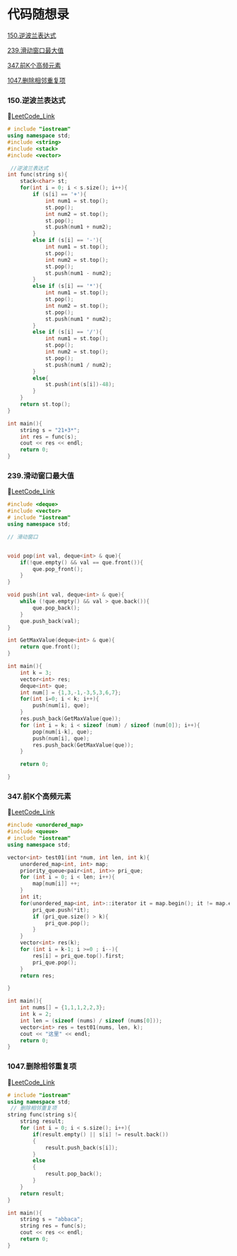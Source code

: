 # 代码随想录
[150.逆波兰表达式](#150.逆波兰表达式)

[239.滑动窗口最大值](#239.滑动窗口最大值)

[347.前K个高频元素](#347.前K个高频元素)

[1047.删除相邻重复项](#1047.删除相邻重复项)

### 150.逆波兰表达式 
🧀[LeetCode_Link](https://leetcode.cn/problems/evaluate-reverse-polish-notation/)
```cpp
# include "iostream"
using namespace std;
#include <string>
#include <stack>
#include <vector>

 //逆波兰表达式  
int func(string s){
    stack<char> st;
    for(int i = 0; i < s.size(); i++){
        if (s[i] == '+'){
            int num1 = st.top();
            st.pop();
            int num2 = st.top();
            st.pop();
            st.push(num1 + num2);
        }
        else if (s[i] == '-'){
            int num1 = st.top();
            st.pop();
            int num2 = st.top();
            st.pop();
            st.push(num1 - num2);
        }
        else if (s[i] == '*'){
            int num1 = st.top();
            st.pop();
            int num2 = st.top();
            st.pop();
            st.push(num1 * num2);
        }
        else if (s[i] == '/'){
            int num1 = st.top();
            st.pop();
            int num2 = st.top();
            st.pop();
            st.push(num1 / num2);
        }
        else{
            st.push(int(s[i])-48);
        }
    }
    return st.top();
}

int main(){
    string s = "21+3*";
    int res = func(s);
    cout << res << endl;
    return 0;
}
```

### 239.滑动窗口最大值
🧀[LeetCode_Link](https://leetcode.cn/problems/sliding-window-maximum/)
```cpp
#include <deque>
#include <vector>
# include "iostream"
using namespace std;

// 滑动窗口


void pop(int val, deque<int> & que){
    if(!que.empty() && val == que.front()){
        que.pop_front();
    }
}

void push(int val, deque<int> & que){
    while (!que.empty() && val > que.back()){
        que.pop_back();
    }
    que.push_back(val);
}

int GetMaxValue(deque<int> & que){
    return que.front();
}

int main(){
    int k = 3;
    vector<int> res;
    deque<int> que;
    int num[] = {1,3,-1,-3,5,3,6,7};
    for(int i=0; i < k; i++){
        push(num[i], que);
    }
    res.push_back(GetMaxValue(que));
    for (int i = k; i < sizeof (num) / sizeof (num[0]); i++){
        pop(num[i-k], que);
        push(num[i], que);
        res.push_back(GetMaxValue(que));
    }

    return 0;

}
```

### 347.前K个高频元素
🧀[LeetCode_Link](https://leetcode.cn/problems/top-k-frequent-elements/)
```cpp
#include <unordered_map>
#include <queue>
# include "iostream"
using namespace std;

vector<int> test01(int *num, int len, int k){
    unordered_map<int, int> map;
    priority_queue<pair<int, int>> pri_que;
    for (int i = 0; i < len; i++){
        map[num[i]] ++;
    }
    int it;
    for(unordered_map<int, int>::iterator it = map.begin(); it != map.end(); it++){
        pri_que.push(*it);
        if (pri_que.size() > k){
            pri_que.pop();
        }
    }
    vector<int> res(k);
    for (int i = k-1; i >=0 ; i--){
        res[i] = pri_que.top().first;
        pri_que.pop();
    }
    return res;

}

int main(){
    int nums[] = {1,1,1,2,2,3};
    int k = 2;
    int len = (sizeof (nums) / sizeof (nums[0]));
    vector<int> res = test01(nums, len, k);
    cout << "这里" << endl;
    return 0;
}
```

### 1047.删除相邻重复项
🧀[LeetCode_Link](https://leetcode.cn/problems/remove-all-adjacent-duplicates-in-string/)
```cpp
# include "iostream"
using namespace std;
 // 删除相邻重复项
string func(string s){
    string result;
    for (int i = 0; i < s.size(); i++){
        if(result.empty() || s[i] != result.back())
        {
            result.push_back(s[i]);
        }
        else
        {
            result.pop_back();
        }
    }
    return result;
}

int main(){
    string s = "abbaca";
    string res = func(s);
    cout << res << endl;
    return 0;
}
```










